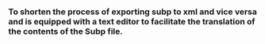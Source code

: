 ### To shorten the process of exporting subp to xml and vice versa and is equipped with a text editor to facilitate the translation of the contents of the Subp file.
